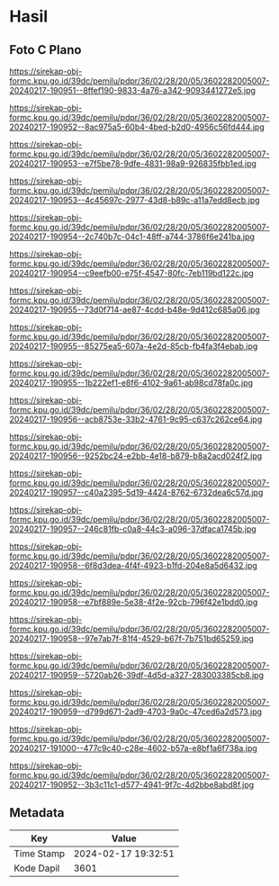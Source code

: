 # Hasil

## Foto C Plano

https://sirekap-obj-formc.kpu.go.id/39dc/pemilu/pdpr/36/02/28/20/05/3602282005007-20240217-190951--8ffef190-9833-4a76-a342-9093441272e5.jpg

https://sirekap-obj-formc.kpu.go.id/39dc/pemilu/pdpr/36/02/28/20/05/3602282005007-20240217-190952--8ac975a5-60b4-4bed-b2d0-4956c56fd444.jpg

https://sirekap-obj-formc.kpu.go.id/39dc/pemilu/pdpr/36/02/28/20/05/3602282005007-20240217-190953--e7f5be78-9dfe-4831-98a9-926835fbb1ed.jpg

https://sirekap-obj-formc.kpu.go.id/39dc/pemilu/pdpr/36/02/28/20/05/3602282005007-20240217-190953--4c45697c-2977-43d8-b89c-a11a7edd8ecb.jpg

https://sirekap-obj-formc.kpu.go.id/39dc/pemilu/pdpr/36/02/28/20/05/3602282005007-20240217-190954--2c740b7c-04c1-48ff-a744-3786f6e241ba.jpg

https://sirekap-obj-formc.kpu.go.id/39dc/pemilu/pdpr/36/02/28/20/05/3602282005007-20240217-190954--c9eefb00-e75f-4547-80fc-7eb119bd122c.jpg

https://sirekap-obj-formc.kpu.go.id/39dc/pemilu/pdpr/36/02/28/20/05/3602282005007-20240217-190955--73d0f714-ae87-4cdd-b48e-9d412c685a06.jpg

https://sirekap-obj-formc.kpu.go.id/39dc/pemilu/pdpr/36/02/28/20/05/3602282005007-20240217-190955--85275ea5-607a-4e2d-85cb-fb4fa3f4ebab.jpg

https://sirekap-obj-formc.kpu.go.id/39dc/pemilu/pdpr/36/02/28/20/05/3602282005007-20240217-190955--1b222ef1-e8f6-4102-9a61-ab98cd78fa0c.jpg

https://sirekap-obj-formc.kpu.go.id/39dc/pemilu/pdpr/36/02/28/20/05/3602282005007-20240217-190956--acb8753e-33b2-4761-9c95-c637c262ce64.jpg

https://sirekap-obj-formc.kpu.go.id/39dc/pemilu/pdpr/36/02/28/20/05/3602282005007-20240217-190956--9252bc24-e2bb-4e18-b879-b8a2acd024f2.jpg

https://sirekap-obj-formc.kpu.go.id/39dc/pemilu/pdpr/36/02/28/20/05/3602282005007-20240217-190957--c40a2395-5d19-4424-8762-6732dea6c57d.jpg

https://sirekap-obj-formc.kpu.go.id/39dc/pemilu/pdpr/36/02/28/20/05/3602282005007-20240217-190957--246c81fb-c0a8-44c3-a096-37dfaca1745b.jpg

https://sirekap-obj-formc.kpu.go.id/39dc/pemilu/pdpr/36/02/28/20/05/3602282005007-20240217-190958--6f8d3dea-4f4f-4923-b1fd-204e8a5d6432.jpg

https://sirekap-obj-formc.kpu.go.id/39dc/pemilu/pdpr/36/02/28/20/05/3602282005007-20240217-190958--e7bf889e-5e38-4f2e-92cb-796f42e1bdd0.jpg

https://sirekap-obj-formc.kpu.go.id/39dc/pemilu/pdpr/36/02/28/20/05/3602282005007-20240217-190958--97e7ab7f-81f4-4529-b67f-7b751bd65259.jpg

https://sirekap-obj-formc.kpu.go.id/39dc/pemilu/pdpr/36/02/28/20/05/3602282005007-20240217-190959--5720ab26-39df-4d5d-a327-283003385cb8.jpg

https://sirekap-obj-formc.kpu.go.id/39dc/pemilu/pdpr/36/02/28/20/05/3602282005007-20240217-190959--d799d671-2ad9-4703-9a0c-47ced6a2d573.jpg

https://sirekap-obj-formc.kpu.go.id/39dc/pemilu/pdpr/36/02/28/20/05/3602282005007-20240217-191000--477c9c40-c28e-4602-b57a-e8bf1a6f738a.jpg

https://sirekap-obj-formc.kpu.go.id/39dc/pemilu/pdpr/36/02/28/20/05/3602282005007-20240217-190952--3b3c11c1-d577-4941-9f7c-4d2bbe8abd8f.jpg


## Metadata

| Key        | Value               |
| ---------- | ------------------- |
| Time Stamp | 2024-02-17 19:32:51 |
| Kode Dapil | 3601                |



